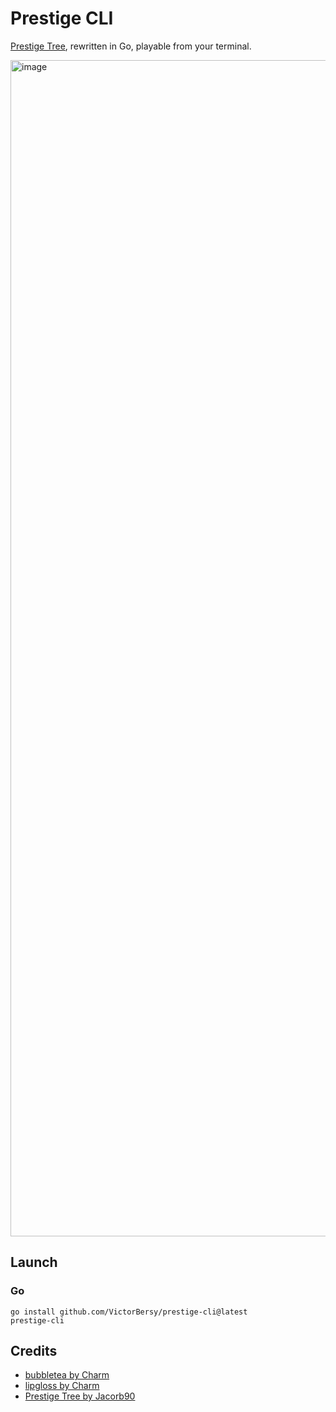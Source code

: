 # Prestige CLI

[Prestige Tree](https://jacorb90.me/Prestige-Tree/), rewritten in Go, playable from your terminal.

<img width="1882" alt="image" src="https://user-images.githubusercontent.com/2109178/198896310-6736bbc8-611d-4110-a295-4eab865115f1.png">

## Launch

### Go
```console
go install github.com/VictorBersy/prestige-cli@latest
prestige-cli
```

## Credits

- [bubbletea by Charm](https://github.com/charmbracelet/bubbletea)
- [lipgloss by Charm](https://github.com/charmbracelet/lipgloss)
- [Prestige Tree by Jacorb90](https://github.com/Jacorb90/Prestige-Tree)

